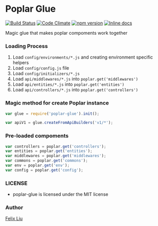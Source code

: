 Poplar Glue
===========

[![Build Status](https://travis-ci.org/poplarjs/poplar-glue.svg?branch=master)](https://travis-ci.org/poplarjs/poplar-glue)
[![Code Climate](https://codeclimate.com/github/poplarjs/poplar-glue/badges/gpa.svg)](https://codeclimate.com/github/poplarjs/poplar-glue)
[![npm version](https://badge.fury.io/js/poplar-glue.svg)](http://badge.fury.io/js/poplar-glue)
[![Inline docs](http://inch-ci.org/github/poplarjs/poplar-glue.svg?branch=master)](http://inch-ci.org/github/poplarjs/poplar-glue)

Magic glue that makes poplar compoments work together

### Loading Process

1. Load `config/environments/*.js` and creating environment specific helpers
2. Load `config/config.js` file
3. Load `config/initializers/*.js`
4. Load `api/middlewares/*.js` into `poplar.get('middlewares')`
5. Load `api/entities/*.js` into `poplar.get('entities')`
6. Load `api/controllers/*.js` into `poplar.get('controllers')`

### Magic method for create Poplar instance

```javascript
var glue = require('poplar-glue').init();

var apiV1 = glue.createFromApiBuilders('v1/*');
```

### Pre-loaded compoments

``` javascript
var controllers = poplar.get('controllers');
var entities = poplar.get('entities');
var middlewares = poplar.get('middlewares');
var commons = poplar.get('commons');
var env = poplar.get('env');
var config = poplar.get('config');
```

### LICENSE

* poplar-glue is licensed under the MIT license

### Author

[Felix Liu](https://github.com/lyfeyaj)
